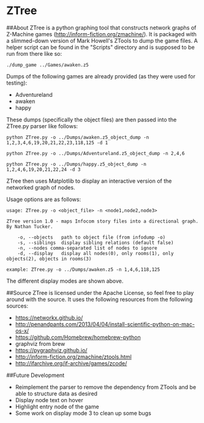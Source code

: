 # ZTree
<div></div>

##About
ZTree is a python graphing tool that constructs network graphs of Z-Machine games (http://inform-fiction.org/zmachine/). It is packaged with a slimmed-down version of Mark Howell's ZTools to dump the game files. A helper script can be found in the "Scripts" directory and is supposed to be run from there like so:
```
./dump_game ../Games/awaken.z5
```

Dumps of the following games are already provided (as they were used for testing):
- Adventureland
- awaken
- happy

These dumps (specifically the object files) are then passed into the ZTree.py parser like follows:
```
python ZTree.py -o ../Dumps/awaken.z5_object_dump -n 1,2,3,4,6,19,20,21,22,23,118,125 -d 1

python ZTree.py -o ../Dumps/Adventureland.z5_object_dump -n 2,4,6

python ZTree.py -o ../Dumps/happy.z5_object_dump -n 1,2,4,6,19,20,21,22,24 -d 3
```

ZTree then uses Matplotlib to display an interactive version of the networked graph of nodes.

Usage options are as follows:
```
usage: ZTree.py -o <object_file> -n <node1,node2,node3>

ZTree version 1.0 - maps Infocom story files into a directional graph. By Nathan Tucker.

	-o, --objects	path to object file (from infodump -o)
	-s, --siblings	display sibling relations (default false)
	-n, --nodes	comma-separated list of nodes to ignore
	-d, --display	display all nodes(0), only rooms(1), only objects(2), objects in rooms(3)

example: ZTree.py -o ../Dumps/awaken.z5 -n 1,4,6,118,125
```

The different display modes are shown above.

##Source
ZTree is licensed under the Apache License, so feel free to play around with the source. It uses the following resources from the following sources:
- https://networkx.github.io/
- http://penandpants.com/2013/04/04/install-scientific-python-on-mac-os-x/
- https://github.com/Homebrew/homebrew-python
- graphviz from brew
- https://pygraphviz.github.io/
- http://inform-fiction.org/zmachine/ztools.html
- http://ifarchive.org/if-archive/games/zcode/

##Future Development
- Reimplement the parser to remove the dependency from ZTools and be able to structure data as desired
- Display node text on hover
- Highlight entry node of the game
- Some work on display mode 3 to clean up some bugs
